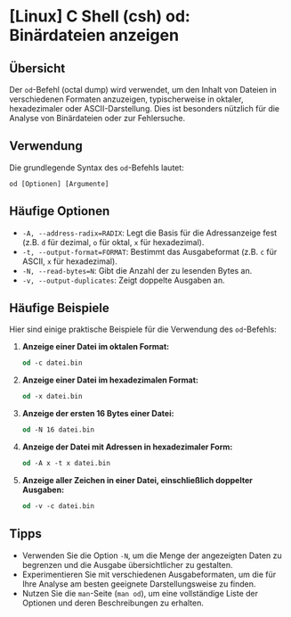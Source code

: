 # [Linux] C Shell (csh) od: Binärdateien anzeigen

## Übersicht
Der `od`-Befehl (octal dump) wird verwendet, um den Inhalt von Dateien in verschiedenen Formaten anzuzeigen, typischerweise in oktaler, hexadezimaler oder ASCII-Darstellung. Dies ist besonders nützlich für die Analyse von Binärdateien oder zur Fehlersuche.

## Verwendung
Die grundlegende Syntax des `od`-Befehls lautet:

```
od [Optionen] [Argumente]
```

## Häufige Optionen
- `-A, --address-radix=RADIX`: Legt die Basis für die Adressanzeige fest (z.B. `d` für dezimal, `o` für oktal, `x` für hexadezimal).
- `-t, --output-format=FORMAT`: Bestimmt das Ausgabeformat (z.B. `c` für ASCII, `x` für hexadezimal).
- `-N, --read-bytes=N`: Gibt die Anzahl der zu lesenden Bytes an.
- `-v, --output-duplicates`: Zeigt doppelte Ausgaben an.

## Häufige Beispiele
Hier sind einige praktische Beispiele für die Verwendung des `od`-Befehls:

1. **Anzeige einer Datei im oktalen Format:**
   ```csh
   od -c datei.bin
   ```

2. **Anzeige einer Datei im hexadezimalen Format:**
   ```csh
   od -x datei.bin
   ```

3. **Anzeige der ersten 16 Bytes einer Datei:**
   ```csh
   od -N 16 datei.bin
   ```

4. **Anzeige der Datei mit Adressen in hexadezimaler Form:**
   ```csh
   od -A x -t x datei.bin
   ```

5. **Anzeige aller Zeichen in einer Datei, einschließlich doppelter Ausgaben:**
   ```csh
   od -v -c datei.bin
   ```

## Tipps
- Verwenden Sie die Option `-N`, um die Menge der angezeigten Daten zu begrenzen und die Ausgabe übersichtlicher zu gestalten.
- Experimentieren Sie mit verschiedenen Ausgabeformaten, um die für Ihre Analyse am besten geeignete Darstellungsweise zu finden.
- Nutzen Sie die `man`-Seite (`man od`), um eine vollständige Liste der Optionen und deren Beschreibungen zu erhalten.